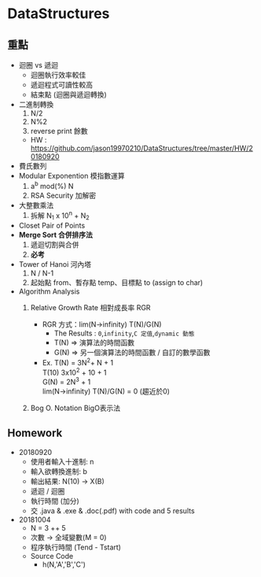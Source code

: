 # DataStructures

## 重點
+ 迴圈 vs 遞迴
    + 迴圈執行效率較佳
    + 遞迴程式可讀性較高
    + 結束點 (迴圈與遞迴轉換)
+ 二進制轉換
    1. N/2
    2. N%2
    3. reverse print 餘數
    + HW : https://github.com/jason19970210/DataStructures/tree/master/HW/20180920
+ 費氏數列
+ Modular Exponention 模指數運算
    1. a<sup>b</sup> mod(%) N
    2. RSA Security 加解密
+ 大整數乘法
    1. 拆解 N<sub>1</sub> x 10<sup>n</sup> + N<sub>2</sub>
+ Closet Pair of Points
+ **Merge Sort 合併排序法**
    1. 遞迴切割與合併
    2. **必考**
+ Tower of Hanoi 河內塔
    1. N / N-1 
    2. 起始點 from、暫存點 temp、目標點 to (assign to char)
+ Algorithm Analysis
    1. Relative Growth Rate 相對成長率 RGR
        + RGR 方式：lim(N->infinity) T(N)/G(N)
            + The Results : `0`,`infinity`,`C 定值`,`dynamic 動態`
            + T(N) => 演算法的時間函數
            + G(N) => 另一個演算法的時間函數 / 自訂的數學函數
        + Ex.   T(N) = 3N<sup>2</sup>+ N + 1  
                T(10) 3x10<sup>2</sup> + 10 + 1  
                G(N) = 2N<sup>3</sup> + 1  
                lim(N->infinity) T(N)/G(N) = 0 (趨近於0)


    2. Bog O. Notation BigO表示法

## Homework    
+ 20180920
    + 使用者輸入十進制: n
    + 輸入欲轉換進制: b
    + 輸出結果: N(10) ->  X(B)  
    + 遞迴 / 迴圈  
    + 執行時間 (加分)
    + 交 .java & .exe & .doc(.pdf) with code and 5 results  
+ 20181004
    + N = 3 ++ 5  
    + 次數 -> 全域變數(M = 0) 
    + 程序執行時間 (Tend - Tstart)
    + Source Code
        + h(N,'A','B','C')